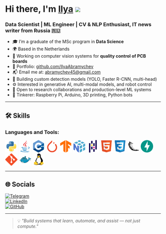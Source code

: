 # Hi there, I'm [Ilya]() ![](https://github.com/blackcater/blackcater/raw/main/images/Hi.gif) 
### Data Scientist | ML Engineer | CV & NLP Enthusiast, IT news writer from Russia 🇷🇺

- 🎓 I’m a graduate of the MSc program in **Data Science**
- 🌍 Based in the Netherlands  
- 🧪 Working on computer vision systems for **quality control of PCB boards**
- 💼 Portfolio: [github.com/IlyaAbramychev](https://github.com/IlyaAbramychev)
- 📬 Email me at: abramychev45@gmail.com 
- 🤖 Building custom detection models (YOLO, Faster R-CNN, multi-head)  
- ⚙️ Interested in generative AI, multi-modal models, and robot control  
- 🤝 Open to research collaborations and production-level ML systems  
- 🔧 Tinkerer: Raspberry Pi, Arduino, 3D printing, Python bots  

---

## 🛠 Skills

<h3 align="left">Languages and Tools:</h3>
<div align="left">

<!-- Языки -->
<img src="https://raw.githubusercontent.com/devicons/devicon/master/icons/python/python-original.svg" width="40" height="40"/>
<img src="https://raw.githubusercontent.com/devicons/devicon/master/icons/java/java-original.svg" width="40" height="40"/>
<img src="https://raw.githubusercontent.com/devicons/devicon/master/icons/cplusplus/cplusplus-original.svg" width="40" height="40"/>

<!-- ML -->
<img src="https://raw.githubusercontent.com/devicons/devicon/master/icons/pytorch/pytorch-original.svg" width="40" height="40"/>
<img src="https://raw.githubusercontent.com/devicons/devicon/master/icons/tensorflow/tensorflow-original.svg" width="40" height="40"/>
<img src="https://raw.githubusercontent.com/devicons/devicon/master/icons/numpy/numpy-original.svg" width="40" height="40"/>
<img src="https://raw.githubusercontent.com/devicons/devicon/master/icons/pandas/pandas-original.svg" width="40" height="40"/>

<!-- Web -->
<img src="https://raw.githubusercontent.com/devicons/devicon/master/icons/html5/html5-original.svg" width="40" height="40"/>
<img src="https://raw.githubusercontent.com/devicons/devicon/master/icons/css3/css3-original.svg" width="40" height="40"/>
<img src="https://raw.githubusercontent.com/devicons/devicon/master/icons/flask/flask-original.svg" width="40" height="40"/>
<img src="https://raw.githubusercontent.com/devicons/devicon/master/icons/fastapi/fastapi-original.svg" width="40" height="40"/>

<!-- DevOps -->
<img src="https://raw.githubusercontent.com/devicons/devicon/master/icons/git/git-original.svg" width="40" height="40"/>
<img src="https://raw.githubusercontent.com/devicons/devicon/master/icons/docker/docker-original.svg" width="40" height="40"/>
<img src="https://raw.githubusercontent.com/devicons/devicon/master/icons/linux/linux-original.svg" width="40" height="40"/>

---

## 🌐 Socials

[![Telegram](https://img.shields.io/badge/Telegram-@dikey-blue?style=flat&logo=telegram)](https://t.me/dikey)  
[![LinkedIn](https://img.shields.io/badge/LinkedIn-Dikey-black?style=flat&logo=linkedin)](https://linkedin.com/in/ilya-abramychev-09a735360/)  
[![GitHub](https://img.shields.io/github/followers/Dikey123?label=Follow&style=social)](https://github.com/IlyaAbramychev)

---

> 💡 *"Build systems that learn, automate, and assist — not just compute."*
